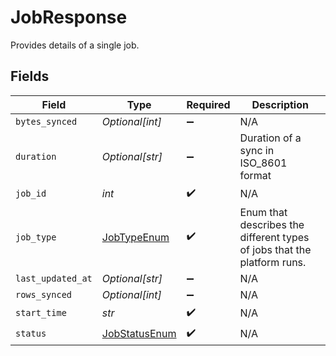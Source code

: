 # JobResponse

Provides details of a single job.


## Fields

| Field                                                                   | Type                                                                    | Required                                                                | Description                                                             |
| ----------------------------------------------------------------------- | ----------------------------------------------------------------------- | ----------------------------------------------------------------------- | ----------------------------------------------------------------------- |
| `bytes_synced`                                                          | *Optional[int]*                                                         | :heavy_minus_sign:                                                      | N/A                                                                     |
| `duration`                                                              | *Optional[str]*                                                         | :heavy_minus_sign:                                                      | Duration of a sync in ISO_8601 format                                   |
| `job_id`                                                                | *int*                                                                   | :heavy_check_mark:                                                      | N/A                                                                     |
| `job_type`                                                              | [JobTypeEnum](../../models/shared/jobtypeenum.md)                       | :heavy_check_mark:                                                      | Enum that describes the different types of jobs that the platform runs. |
| `last_updated_at`                                                       | *Optional[str]*                                                         | :heavy_minus_sign:                                                      | N/A                                                                     |
| `rows_synced`                                                           | *Optional[int]*                                                         | :heavy_minus_sign:                                                      | N/A                                                                     |
| `start_time`                                                            | *str*                                                                   | :heavy_check_mark:                                                      | N/A                                                                     |
| `status`                                                                | [JobStatusEnum](../../models/shared/jobstatusenum.md)                   | :heavy_check_mark:                                                      | N/A                                                                     |